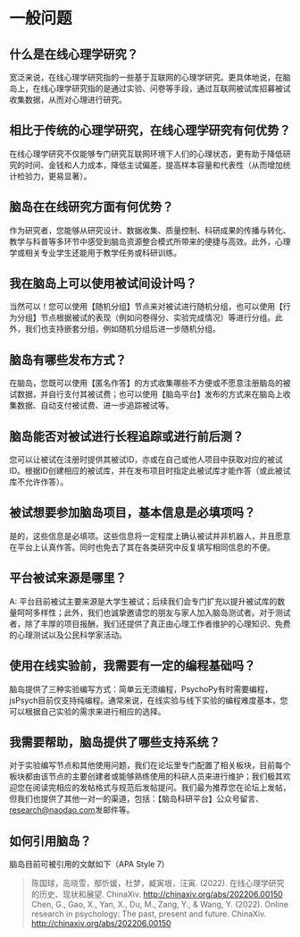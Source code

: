 # 一般问题 <!-- {docsify-ignore-all} -->

## 什么是在线心理学研究？
宽泛来说，在线心理学研究指的一些基于互联网的心理学研究。更具体地说，在脑岛上，在线心理学研究指的是通过实验、问卷等手段，通过互联网被试库招募被试收集数据，从而对心理进行研究。

## 相比于传统的心理学研究，在线心理学研究有何优势？
在线心理学研究不仅能够专门研究互联网环境下人们的心理状态，更有助于降低研究的时间、金钱和人力成本，降低主试偏差，提高样本容量和代表性（从而增加统计检验力，更易显著）。

## 脑岛在在线研究方面有何优势？
作为研究者，您能够从研究设计、数据收集、质量控制、科研成果的传播与转化、教学与科普等多环节中感受到脑岛资源整合模式所带来的便捷与高效。此外，心理学或相关专业学生还能用于教学任务或科研训练。

## 我在脑岛上可以使用被试间设计吗？
当然可以！您可以使用【随机分组】节点来对被试进行随机分组，也可以使用【行为分组】节点根据被试的表现（例如问卷得分、实验完成情况）等进行分组。此外，我们也支持嵌套分组，例如随机分组后进一步随机分组。

## 脑岛有哪些发布方式？
在脑岛，您既可以使用【匿名作答】的方式收集哪些不方便或不愿意注册脑岛的被试数据，并自行支付其被试费；也可以使用【脑岛平台】发布的方式来在脑岛上收集数据、自动支付被试费、进一步追踪被试等。

## 脑岛能否对被试进行长程追踪或进行前后测？
您可以让被试在注册时提供其被试ID，亦或在自己或他人项目中获取对应的被试ID。根据ID创建相应的被试库，并在发布项目时指定此被试库才能作答（或此被试库不允许作答）。

## 被试想要参加脑岛项目，基本信息是必填项吗？
是的，这些信息是必填项。这些信息将一定程度上确认被试并非机器人，并且愿意在平台上认真作答。同时也免去了其在各类研究中反复填写相同信息的不便。

## 平台被试来源是哪里？
A: 平台目前被试主要来源是大学生被试；后续我们会专门扩充以提升被试库的数量呵呵多样性；此外，我们也诚挚邀请您的朋友与家人加入脑岛测试者。对于测试者，除了丰厚的项目报酬，我们还提供了真正由心理工作者维护的心理知识、免费的心理测试以及公民科学家活动。

## 使用在线实验前，我需要有一定的编程基础吗？
脑岛提供了三种实验编写方式：简单云无须编程，PsychoPy有时需要编程，jsPsych目前仅支持纯编程。通常来说，在线实验与线下实验的编程难度基本，您可以根据自己实验的需求来进行相应的选择。

## 我需要帮助，脑岛提供了哪些支持系统？
对于实验编写节点和其他使用问题，我们在论坛里专门配置了相关板块，目前每个板块都由该节点的主要创建者或能够熟练使用的科研人员来进行维护；我们极其欢迎您在阅读完相应的发帖格式与规范后发帖提问。我们最为推荐您在论坛上发帖，但我们也提供了其他一对一的渠道，包括：【脑岛科研平台】公众号留言、[research@naodao.com](mailto:research@naodao.com)发邮件等。

## 如何引用脑岛？
脑岛目前可被引用的文献如下（APA Style 7）

> 陈国球，高晓雪，鄢忻媛，杜梦，臧寅垠，汪寅. (2022). 在线心理学研究的历史、现状和展望. ChinaXiv. http://chinaxiv.org/abs/202206.00150
Chen, G., Gao, X., Yan, X., Du, M., Zang, Y., & Wang, Y. (2022). Online research in psychology: The past, present and future. ChinaXiv. http://chinaxiv.org/abs/202206.00150
